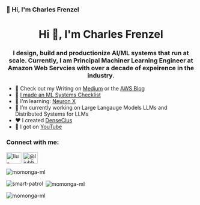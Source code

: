 ### 👋 Hi, I'm Charles Frenzel

<h1 align="center">Hi 👋, I'm Charles Frenzel</h1>
<h3 align="center">I design, build and productionize AI/ML systems that run at scale. Currently, I am Principal Machiner Learning Engineer at Amazon Web Servcies 
with over a decade of expeirence in the industry. </h3>


- 📝 Check out my Writing on [Medium](https://charles-frenzel.medium.com/) or the [AWS Blog](https://www.google.com/search?q=site%3Aaws.amazon.com%2Fblogs%2F+Charles+Frenzel)
- 🤖 [I made an ML Systems Checklist](https://docs.aws.amazon.com/prescriptive-guidance/latest/mlops-checklist/introduction.html?did=pg_card&trk=pg_card)
- 🌱 I'm learning: [Neuron X](https://awsdocs-neuron.readthedocs-hosted.com/en/latest/general/setup/torch-neuronx.html#setup-torch-neuronx) 
- 🔭 I’m currently working on Large Langauge Models LLMs and Distributed Systems for LLMs
- ❤️ I created [DenseClus](https://github.com/awslabs/amazon-denseclus)
- 🎥 I got on [YouTube](https://www.youtube.com/watch?v=lT8b6g8veqQ)
  
<h3 align="left">Connect with me:</h3>
<p align="left">
<a href="https://www.linkedin.com/in/cfrenzel/" target="blank"><img align="center" src="https://cdn.jsdelivr.net/npm/simple-icons@3.0.1/icons/linkedin.svg" alt="liu-haohui" height="30" width="40" /></a>
<a href="https://medium.com/charles-frenzel" target="blank"><img align="center" src="https://cdn.jsdelivr.net/npm/simple-icons@3.0.1/icons/medium.svg" alt="@liuhh02" height="30" width="40" /></a>
</p>


<p align="left"> <img src="https://komarev.com/ghpvc/?username=momonga-ml&label=Profile%20views&color=3fd4ca&style=flat-square" alt="momonga-ml" /> </p>


<p><img align="left" src="https://github-readme-stats.vercel.app/api/top-langs?username=smart-patrol&show_icons=true&locale=en&langs_count=7&layout=compact&theme=vue&hide=html,scss,css" alt="smart-patrol" /></p>
<p>&nbsp;<img align="center" src="https://github-readme-stats.vercel.app/api?username=momonga-ml&show_icons=true&locale=en&theme=vue&hide=prs,issues" alt="momonga-ml" /></p>

<p><img align="center" src="https://github-readme-streak-stats.herokuapp.com/?user=momonga-ml&theme=blueberry_duo" alt="momonga-ml" /></p>
